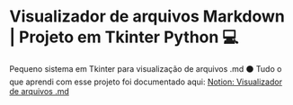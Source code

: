 # Visualizador de arquivos Markdown | Projeto em Tkinter Python 💻

Pequeno sistema em Tkinter para visualização de arquivos .md
⚫ Tudo o que aprendi com esse projeto foi documentado aqui: [Notion: Visualizador de arquivos .md](https://tungsten-visor-446.notion.site/Visualizador-de-arquivos-md-311f85d687fb4ce98514813e80586656?pvs=4)
